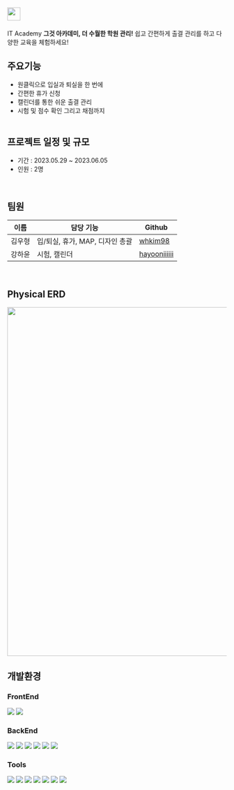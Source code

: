 # <img src="https://github.com/whkim98/teamprj/assets/86636344/2a9d2f74-a2bb-4b81-87f5-8fc2bf89f7df" width="30">
 IT Academy
<b>그것 아카데미, 더 수월한 학원 관리!</b> 쉽고 간편하게 출결 관리를 하고 다양한 교육을 체험하세요!<br/>

## 주요기능
* 원클릭으로 입실과 퇴실을 한 번에
* 간편한 휴가 신청
* 캘린더를 통한 쉬운 출결 관리
* 시험 및 점수 확인 그리고 채점까지
<br/><br/>

## 프로젝트 일정 및 규모
* 기간 : 2023.05.29 ~ 2023.06.05
* 인원 : 2명
<br/>

## 팀원
이름|담당 기능|Github
---|---|---
김우형|입/퇴실, 휴가, MAP, 디자인 총괄|[whkim98](https://github.com/whkim98)
강하윤|시험, 캘린더|[hayooniiiiii](https://github.com/hayooniiiiii)
<br/>

## Physical ERD
<img src="https://github.com/whkim98/teamprj/assets/86636344/2f12c663-eff8-481b-9912-235889b68cc5" width="800">
<br/>

## 개발환경
### FrontEnd
<div>
  <img src="https://img.shields.io/badge/CSS-1572B6?style=for-the-badge&logo=CSS3&logoColor=white">
  <img src="https://img.shields.io/badge/javascript-F7DF1E?style=for-the-badge&logo=javascript&logoColor=white">
</div>

### BackEnd
<div>
  <img src="https://img.shields.io/badge/Java-007396?style=for-the-badge&logo=Java&logoColor=white"> 
  <img src="https://img.shields.io/badge/Spring Boot-6DB33F?style=for-the-badge&logo=spring boot&logoColor=white">
  <img src="https://img.shields.io/badge/mybatis-000000?style=for-the-badge&logo=java&logoColor=white">
  <img src="https://img.shields.io/badge/mysql-4479A1?style=for-the-badge&logo=mysql&logoColor=white">
  <img src="https://img.shields.io/badge/apache tomcat-F8DC75?style=for-the-badge&logo=apachetomcat&logoColor=black">
  <img src="https://img.shields.io/badge/naver cloud platform-03C75A?style=for-the-badge&logo=naver&logoColor=white">
</div>

### Tools
<div>
  <img src="https://img.shields.io/badge/jenkins-D24939?style=for-the-badge&logo=jenkins&logoColor=white">
  <img src="https://img.shields.io/badge/docker-2496ED?style=for-the-badge&logo=docker&logoColor=white">
  <img src="https://img.shields.io/badge/GitHub-181717?style=for-the-badge&logo=GitHub&logoColor=white">
  <img src="https://img.shields.io/badge/Git-F05032?style=for-the-badge&logo=Git&logoColor=white">
  <img src="https://img.shields.io/badge/intellij idea-000000?style=for-the-badge&logo=intellijidea&logoColor=white">
  <img src="https://img.shields.io/badge/vscode-007ACC?style=for-the-badge&logo=visualstudiocode&logoColor=white">
  <img src="https://img.shields.io/badge/Discord-5865F2?style=for-the-badge&logo=discord&logoColor=white">
</div>
